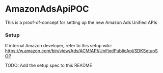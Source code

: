 # AmazonAdsApiPOC
This is a proof-of-concept for setting up the new Amazon Ads Unified APIs

### Setup
If internal Amazon developer, refer to this setup wiki: https://w.amazon.com/bin/view/Ads/ACM/API/UnifiedPublicApi/SDKSetupSOP

TODO: Add the setup spec to this README 
